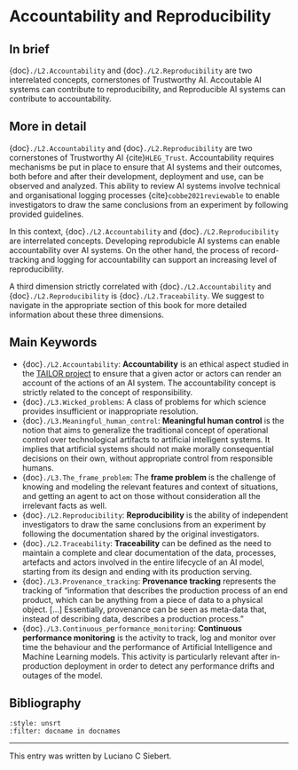 # Accountability and Reproducibility

## In brief

{doc}`./L2.Accountability` and {doc}`./L2.Reproducibility` are two interrelated concepts, cornerstones of Trustworthy AI. Accoutable AI systems can contribute to reproducibility, and Reproducible AI systems can contribute to accountability.

## More in detail

{doc}`./L2.Accountability` and {doc}`./L2.Reproducibility` are two cornerstones of Trustworthy AI {cite}`HLEG_Trust`. Accountability requires mechanisms be put in place to ensure that AI systems and their outcomes, both before and after their development, deployment and use, can be observed and analyzed. This ability to review AI systems involve technical and organisational logging processes {cite}`cobbe2021reviewable` to enable investigators to draw the same conclusions from an experiment by following provided guidelines.

In this context, {doc}`./L2.Accountability` and {doc}`./L2.Reproducibility` are interrelated concepts. Developing reprodubicle AI systems can enable accountability over AI systems. On the other hand, the process of record-tracking and logging for accountability can support an increasing level of reproducibility.

A third dimension strictly correlated with {doc}`./L2.Accountability` and {doc}`./L2.Reproducibility` is {doc}`./L2.Traceability`. We suggest to navigate in the appropriate section of this book for more detailed information about these three dimensions.

## Main Keywords

- {doc}`./L2.Accountability`: **Accountability** is an ethical aspect studied in the <a href="https://tailor-network.eu/" target=_blank>TAILOR project</a> to ensure that a given actor or actors can render an account of the actions of an AI system. The accountability concept is strictly related to the concept of responsibility.
- {doc}`./L3.Wicked_problems`: A class of problems for which science provides insufficient or inappropriate resolution.
- {doc}`./L3.Meaningful_human_control`: **Meaningful human control** is the notion that aims to generalize the traditional concept of operational control over technological artifacts to artificial intelligent systems. It implies that artificial systems should not make morally consequential decisions on their own, without appropriate control from responsible humans.
- {doc}`./L3.The_frame_problem`: The **frame problem** is the challenge of knowing and modeling the relevant features and context of situations, and getting an agent to act on those without consideration all the irrelevant facts as well.
- {doc}`./L2.Reproducibility`: **Reproducibility** is the ability of independent investigators to draw the same conclusions from an experiment by following the documentation shared by the original investigators.
- {doc}`./L2.Traceability`: **Traceability** can be defined as the need to maintain a complete and clear documentation of the data, processes, artefacts and actors involved in the entire lifecycle of an AI model, starting from its design and ending with its production serving.
- {doc}`./L3.Provenance_tracking`: **Provenance tracking** represents the tracking of “information that describes the production process of an end product, which can be anything from a piece of data to a physical object. […] Essentially, provenance can be seen as meta-data that, instead of describing data, describes a production process.”
- {doc}`./L3.Continuous_performance_monitoring`: **Continuous performance monitoring** is the activity to track, log and monitor over time the behaviour and the performance of Artificial Intelligence and Machine Learning models. This activity is particularly relevant after in-production deployment in order to detect any performance drifts and outages of the model.

## Bibliography

```{bibliography}
:style: unsrt
:filter: docname in docnames
```

---

This entry was written by Luciano C Siebert.


